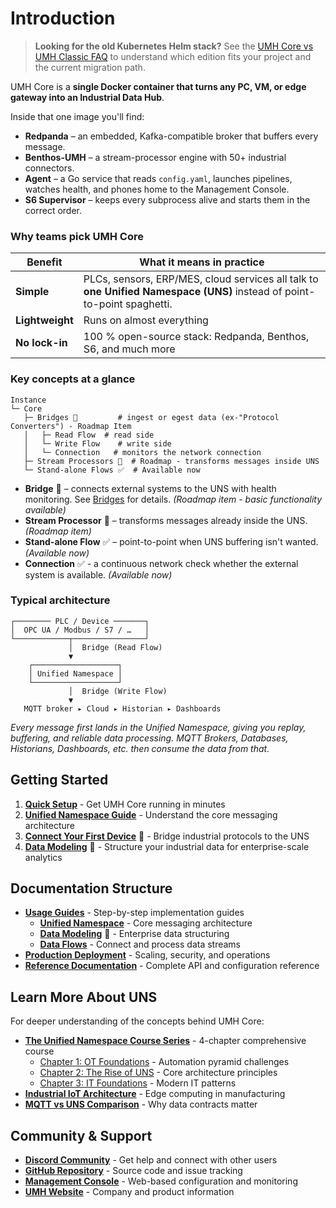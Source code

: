 # Introduction

> **Looking for the old Kubernetes Helm stack?** See the [UMH Core vs UMH Classic FAQ](umh-core-vs-classic-faq.md) to understand which edition fits your project and the current migration path.

UMH Core is a **single Docker container that turns any PC, VM, or edge gateway into an Industrial Data Hub**.

Inside that one image you'll find:

* **Redpanda** – an embedded, Kafka-compatible broker that buffers every message.
* **Benthos-UMH** – a stream-processor engine with 50+ industrial connectors.
* **Agent** – a Go service that reads `config.yaml`, launches pipelines, watches health, and phones home to the Management Console.
* **S6 Supervisor** – keeps every subprocess alive and starts them in the correct order.

### Why teams pick UMH Core

| Benefit         | What it means in practice                                                                                               |
| --------------- | ----------------------------------------------------------------------------------------------------------------------- |
| **Simple**      | PLCs, sensors, ERP/MES, cloud services all talk to **one Unified Namespace (UNS)** instead of point-to-point spaghetti. |
| **Lightweight** | Runs on almost everything                                                                                               |
| **No lock-in**  | 100 % open-source stack: Redpanda, Benthos, S6, and much more                                                           |

### Key concepts at a glance

```
Instance
└─ Core
   ├─ Bridges 🚧         # ingest or egest data (ex-"Protocol Converters") - Roadmap Item
   │   ├─ Read Flow  # read side
   │   └─ Write Flow    # write side  
   │   └─ Connection   # monitors the network connection
   ├─ Stream Processors 🚧  # Roadmap - transforms messages inside UNS
   └─ Stand-alone Flows ✅  # Available now
```

* **Bridge** 🚧 – connects external systems to the UNS with health monitoring. See [Bridges](usage/data-flows/bridges.md) for details. _(Roadmap item - basic functionality available)_
* **Stream Processor** 🚧 – transforms messages already inside the UNS. _(Roadmap item)_
* **Stand-alone Flow** ✅ – point-to-point when UNS buffering isn't wanted. _(Available now)_
* **Connection** ✅ - a continuous network check whether the external system is available. _(Available now)_

### Typical architecture

```
┌──────── PLC / Device ───────┐
│  OPC UA / Modbus / S7 / …   │
└────────────┬────────────────┘
             │  Bridge (Read Flow)
             ▼
    ┌───────────────────┐
    │ Unified Namespace │
    └───────────────────┘
             │  Bridge (Write Flow)
             ▼
   MQTT broker ▸ Cloud ▸ Historian ▸ Dashboards
```

_Every message first lands in the Unified Namespace, giving you replay, buffering, and reliable data processing. MQTT Brokers, Databases, Historians, Dashboards, etc. then consume the data from that._

## Getting Started

1. [**Quick Setup**](getting-started.md) - Get UMH Core running in minutes
2. [**Unified Namespace Guide**](usage/unified-namespace/) - Understand the core messaging architecture
3. [**Connect Your First Device**](usage/unified-namespace/producing-data.md) 🚧 - Bridge industrial protocols to the UNS
4. [**Data Modeling**](usage/data-modeling/) 🚧 - Structure your industrial data for enterprise-scale analytics

## Documentation Structure

* [**Usage Guides**](usage/) - Step-by-step implementation guides
  * [**Unified Namespace**](usage/unified-namespace/) - Core messaging architecture
  * [**Data Modeling**](usage/data-modeling/) 🚧 - Enterprise data structuring
  * [**Data Flows**](usage/data-flows/) - Connect and process data streams
* [**Production Deployment**](production/) - Scaling, security, and operations
* [**Reference Documentation**](reference/) - Complete API and configuration reference

## Learn More About UNS

For deeper understanding of the concepts behind UMH Core:

* [**The Unified Namespace Course Series**](https://learn.umh.app/featured/) - 4-chapter comprehensive course
  * [Chapter 1: OT Foundations](https://learn.umh.app/lesson/chapter-1-the-foundations-of-the-unified-namespace-in-operational-technology/) - Automation pyramid challenges
  * [Chapter 2: The Rise of UNS](https://learn.umh.app/lesson/chapter-2-the-rise-of-the-unified-namespace/) - Core architecture principles
  * [Chapter 3: IT Foundations](https://learn.umh.app/lesson/chapter-3-the-foundations-of-the-unified-namespace-in-information-technology/) - Modern IT patterns
* [**Industrial IoT Architecture**](https://learn.umh.app/blog/cloud-native-technologies-on-the-edge-in-manufacturing/) - Edge computing in manufacturing
* [**MQTT vs UNS Comparison**](https://learn.umh.app/blog/what-is-mqtt-why-most-mqtt-explanations-suck-and-our-attempt-to-fix-them/) - Why data contracts matter

## Community & Support

* [**Discord Community**](https://discord.gg/F9mqkZnm8U) - Get help and connect with other users
* [**GitHub Repository**](https://github.com/united-manufacturing-hub/united-manufacturing-hub) - Source code and issue tracking
* [**Management Console**](https://management.umh.app) - Web-based configuration and monitoring
* [**UMH Website**](https://www.umh.app/) - Company and product information
